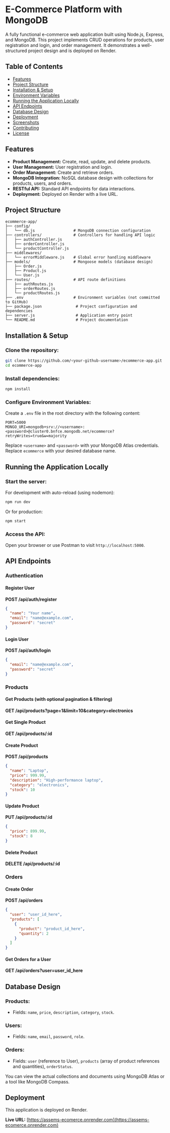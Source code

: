 # E-Commerce Platform with MongoDB

A fully functional e-commerce web application built using Node.js, Express, and MongoDB. This project implements CRUD operations for products, user registration and login, and order management. It demonstrates a well-structured project design and is deployed on Render.

## Table of Contents

- [Features](#features)
- [Project Structure](#project-structure)
- [Installation & Setup](#installation--setup)
- [Environment Variables](#environment-variables)
- [Running the Application Locally](#running-the-application-locally)
- [API Endpoints](#api-endpoints)
- [Database Design](#database-design)
- [Deployment](#deployment)
- [Screenshots](#screenshots)
- [Contributing](#contributing)
- [License](#license)

## Features

- **Product Management:** Create, read, update, and delete products.
- **User Management:** User registration and login.
- **Order Management:** Create and retrieve orders.
- **MongoDB Integration:** NoSQL database design with collections for products, users, and orders.
- **RESTful API:** Standard API endpoints for data interactions.
- **Deployment:** Deployed on Render with a live URL.

## Project Structure

```
ecommerce-app/
├── config/
│   └── db.js                 # MongoDB connection configuration
├── controllers/              # Controllers for handling API logic
│   ├── authController.js
│   ├── orderController.js
│   └── productController.js
├── middlewares/
│   └── errorMiddleware.js    # Global error handling middleware
├── models/                   # Mongoose models (database design)
│   ├── Order.js
│   ├── Product.js
│   └── User.js
├── routes/                   # API route definitions
│   ├── authRoutes.js
│   ├── orderRoutes.js
│   └── productRoutes.js
├── .env                      # Environment variables (not committed to GitHub)
├── package.json               # Project configuration and dependencies
├── server.js                  # Application entry point
└── README.md                  # Project documentation
```

## Installation & Setup

### Clone the repository:
```bash
git clone https://github.com/<your-github-username>/ecommerce-app.git
cd ecommerce-app
```

### Install dependencies:
```bash
npm install
```

### Configure Environment Variables:
Create a `.env` file in the root directory with the following content:
```env
PORT=5000
MONGO_URI=mongodb+srv://<username>:<password>@cluster0.bnfce.mongodb.net/ecommerce?retryWrites=true&w=majority
```
Replace `<username>` and `<password>` with your MongoDB Atlas credentials. Replace `ecommerce` with your desired database name.


## Running the Application Locally

### Start the server:
For development with auto-reload (using nodemon):
```bash
npm run dev
```
Or for production:
```bash
npm start
```

### Access the API:
Open your browser or use Postman to visit `http://localhost:5000`.

## API Endpoints

### Authentication

#### Register User
**POST /api/auth/register**
```json
{
  "name": "Your name",
  "email": "name@example.com",
  "password": "secret"
}
```

#### Login User
**POST /api/auth/login**
```json
{
  "email": "name@example.com",
  "password": "secret"
}
```

### Products

#### Get Products (with optional pagination & filtering)
**GET /api/products?page=1&limit=10&category=electronics**

#### Get Single Product
**GET /api/products/:id**

#### Create Product
**POST /api/products**
```json
{
  "name": "Laptop",
  "price": 999.99,
  "description": "High-performance laptop",
  "category": "electronics",
  "stock": 10
}
```

#### Update Product
**PUT /api/products/:id**
```json
{
  "price": 899.99,
  "stock": 8
}
```

#### Delete Product
**DELETE /api/products/:id**

### Orders

#### Create Order
**POST /api/orders**
```json
{
  "user": "user_id_here",
  "products": [
    {
      "product": "product_id_here",
      "quantity": 2
    }
  ]
}
```

#### Get Orders for a User
**GET /api/orders?user=user_id_here**

## Database Design

### Products:
- Fields: `name`, `price`, `description`, `category`, `stock`.

### Users:
- Fields: `name`, `email`, `password`, `role`.

### Orders:
- Fields: `user` (reference to User), `products` (array of product references and quantities), `orderStatus`.

You can view the actual collections and documents using MongoDB Atlas or a tool like MongoDB Compass.

## Deployment

This application is deployed on Render.

**Live URL:** [https://assems-ecomerce.onrender.com](https://assems-ecomerce.onrender.com)


